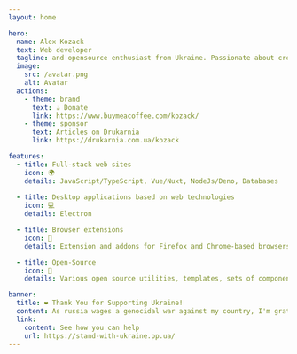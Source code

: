 ```yaml
---
layout: home

hero:
  name: Alex Kozack
  text: Web developer 
  tagline: and opensource enthusiast from Ukraine. Passionate about creating solutions to help people
  image:
    src: /avatar.png
    alt: Avatar
  actions:
    - theme: brand
      text: ☕ Donate
      link: https://www.buymeacoffee.com/kozack/
    - theme: sponsor
      text: Articles on Drukarnia
      link: https://drukarnia.com.ua/kozack

features:
  - title: Full-stack web sites
    icon: 🌍
    details: JavaScript/TypeScript, Vue/Nuxt, NodeJs/Deno, Databases
    
  - title: Desktop applications based on web technologies
    icon: 💻
    details: Electron

  - title: Browser extensions
    icon: 🧩
    details: Extension and addons for Firefox and Chrome-based browsers.

  - title: Open-Source
    icon: 🤝
    details: Various open source utilities, templates, sets of components. Numerous contributions to open source projects.

banner:
  title: ❤️ Thank You for Supporting Ukraine!
  content: As russia wages a genocidal war against my country, I'm grateful to everyone who continues to stand with Ukraine in our fight for freedom.
  link:
    content: See how you can help
    url: https://stand-with-ukraine.pp.ua/
---
```


